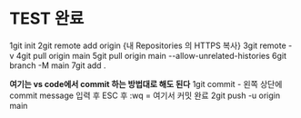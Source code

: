 # TEST 완료
1git init
2git remote add origin {내 Repositories 의 HTTPS 복사}
3git remote -v
4git pull origin main
5git pull origin main --allow-unrelated-histories
6git branch -M main
7git add .

**여기는 vs code에서 commit 하는 방법대로 해도 된다**
1git commit - 왼쪽 상단에 commit message 입력 후 ESC 후 :wq = 여기서 커밋 완료
2git push -u origin main